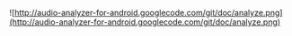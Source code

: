 ![http://audio-analyzer-for-android.googlecode.com/git/doc/analyze.png](http://audio-analyzer-for-android.googlecode.com/git/doc/analyze.png)